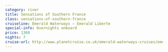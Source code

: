 ```yaml
---
category: river
title: Sensations of Southern France
class: sensations-of-southern-france
cruiseline: Emerald Waterways – Emerald Liberte
special-info: Overnights onboard
price: 1369
nights: 7
cruise-url: http://www.planetcruise.co.uk/emerald-waterways-cruises/emerald-liberte/01-April-2017/111069?utm_medium=referral&utm_source=secret-escapes&utm_campaign=website
---
```

